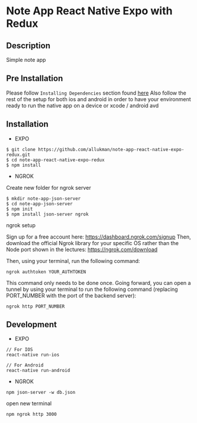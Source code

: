 Note App React Native Expo with Redux
======================================================

## Description
Simple note app

## Pre Installation
Please follow `Installing Dependencies` section found [here](https://facebook.github.io/react-native/docs/getting-started.html)
Also follow the rest of the setup for both ios and android in order to have your environment ready to run the native app on a device or xcode / android avd

## Installation

- EXPO

```
$ git clone https://github.com/allukman/note-app-react-native-expo-redux.git
$ cd note-app-react-native-expo-redux
$ npm install
```

- NGROK

Create new folder for ngrok server

```
$ mkdir note-app-json-server
$ cd note-app-json-server
$ npm init
$ npm install json-server ngrok
```
ngrok setup

Sign up for a free account here: https://dashboard.ngrok.com/signup
Then, download the official Ngrok library for your specific OS rather than the Node port shown in the lectures: https://ngrok.com/download

Then, using your terminal, run the following command:

```
ngrok authtoken YOUR_AUTHTOKEN
```
This command only needs to be done once. Going forward, you can open a tunnel by using your terminal to run the following command (replacing PORT_NUMBER with the port of the backend server):

```
ngrok http PORT_NUMBER
```

## Development

- EXPO

```
// For IOS
react-native run-ios

// For Android
react-native run-android
```

- NGROK

```
npm json-server -w db.json
```

open new terminal

```
npm ngrok http 3000
```
